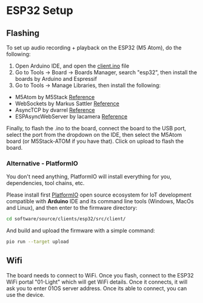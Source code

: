 # ESP32 Setup

## Flashing

To set up audio recording + playback on the ESP32 (M5 Atom), do the following:

1. Open Arduino IDE, and open the [client.ino](https://github.com/OpenInterpreter/01/blob/main/software/source/clients/esp32/src/client/client.ino) file
2. Go to Tools -> Board -> Boards Manager, search "esp32", then install the boards by Arduino and Espressif
3. Go to Tools -> Manage Libraries, then install the following:

- M5Atom by M5Stack [Reference](https://www.arduino.cc/reference/en/libraries/m5atom/)
- WebSockets by Markus Sattler [Reference](https://www.arduino.cc/reference/en/libraries/websockets/)
- AsyncTCP by dvarrel [Reference](https://github.com/dvarrel/AsyncTCP)
- ESPAsyncWebServer by lacamera [Reference](https://github.com/lacamera/ESPAsyncWebServer)

Finally, to flash the .ino to the board, connect the board to the USB port, select the port from the dropdown on the IDE, then select the M5Atom board (or M5Stack-ATOM if you have that). Click on upload to flash the board.

### Alternative - PlatformIO

You don't need anything, PlatformIO will install everything for you, dependencies, tool chains, etc.

Please install first [PlatformIO](http://platformio.org/) open source ecosystem for IoT development compatible with **Arduino** IDE and its command line tools (Windows, MacOs and Linux), and then enter to the firmware directory:

```bash
cd software/source/clients/esp32/src/client/
```

And build and upload the firmware with a simple command:

```bash
pio run --target upload
```

## Wifi

The board needs to connect to WiFi. Once you flash, connect to the ESP32 WiFi portal "01-Light" which will get WiFi details. Once it connects, it will ask you to enter 01OS server address. Once its able to connect, you can use the device.
